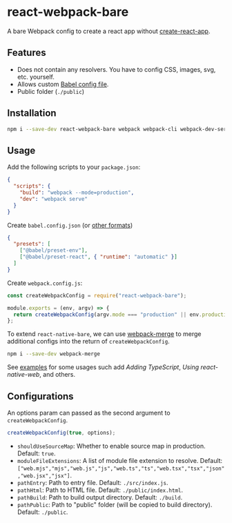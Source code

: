 # react-webpack-bare

A bare Webpack config to create a react app without [create-react-app](https://github.com/facebook/create-react-app).

## Features

- Does not contain any resolvers. You have to config CSS, images, svg, etc. yourself.
- Allows custom [Babel config file](https://babeljs.io/docs/en/config-files).
- Public folder (`./public`)

## Installation

```bash
npm i --save-dev react-webpack-bare webpack webpack-cli webpack-dev-server @babel/core @babel/preset-env @babel/preset-react
```

## Usage

Add the following scripts to your `package.json`:

```json
{
  "scripts": {
    "build": "webpack --mode=production",
    "dev": "webpack serve"
  }
}
```

Create `babel.config.json` (or [other formats](https://babeljs.io/docs/en/config-files#configuration-file-types))

```json
{
  "presets": [
    ["@babel/preset-env"],
    ["@babel/preset-react", { "runtime": "automatic" }]
  ]
}
```

Create `webpack.config.js`:

```js
const createWebpackConfig = require("react-webpack-bare");

module.exports = (env, argv) => {
  return createWebpackConfig(argv.mode === "production" || env.production);
};
```

To extend `react-native-bare`, we can use [webpack-merge](https://github.com/survivejs/webpack-merge) to merge additional configs into the return of `createWebpackConfig`.

```bash
npm i --save-dev webpack-merge
```

See [examples](examples) for some usages such add _Adding TypeScript_, _Using react-native-web_, and others.

## Configurations

An options param can passed as the second argument to `createWebpackConfig`.

```js
createWebpackConfig(true, options);
```

- `shouldUseSourceMap`: Whether to enable source map in production. Default: `true`.
- `moduleFileExtensions`: A list of module file extension to resolve. Default: `["web.mjs","mjs","web.js","js","web.ts","ts","web.tsx","tsx","json","web.jsx","jsx"]`.
- `pathEntry`: Path to entry file. Default: `./src/index.js`.
- `pathHtml`: Path to HTML file. Default: `./public/index.html`.
- `pathBuild`: Path to build output directory. Default: `./build`.
- `pathPublic`: Path to "public" folder (will be copied to build directory). Default: `./public`.
